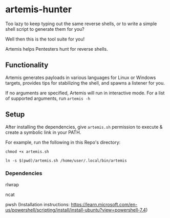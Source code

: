 # artemis-hunter
Too lazy to keep typing out the same reverse shells, or to write a simple shell script to generate them for you?

Well then this is the tool suite for you!

Artemis helps Pentesters hunt for reverse shells.

## Functionality
Artemis generates payloads in various languages for Linux or Windows targets, provides tips for stabilizing the shell, and spawns a listener for you.

If no arguments are specified, Artemis will run in interactive mode. For a list of supported arguments, run `artemis -h`

## Setup
After installing the dependencies, give `artemis.sh` permission to execute & create a symbolic link in your PATH.

For example, run the following in this Repo's directory:

`chmod +x artemis.sh`

`ln -s $(pwd)/artemis.sh /home/user/.local/bin/artemis`

### Dependencies
rlwrap

ncat

pwsh
(Installation instructions: https://learn.microsoft.com/en-us/powershell/scripting/install/install-ubuntu?view=powershell-7.4)
